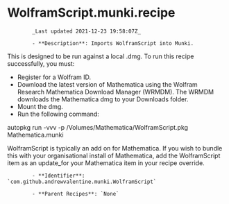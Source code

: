 # WolframScript.munki.recipe

            _Last updated 2021-12-23 19:58:07Z_

            - **Description**: Imports WolframScript into Munki.

This is designed to be run against a local .dmg. To run this recipe successfully, you must:

- Register for a Wolfram ID.
- Download the latest version of Mathematica using the Wolfram Research Mathematica Download Manager (WRMDM). The WRMDM downloads the Mathematica dmg to your Downloads folder.
- Mount the dmg.
- Run the following command:

autopkg run -vvv -p /Volumes/Mathematica/WolframScript.pkg Mathematica.munki

WolframScript is typically an add on for Mathematica. If you wish to bundle this with your organisational install of Mathematica, add the WolframScript item as an update_for your Mathematica item in your recipe override.

            - **Identifier**: `com.github.andrewvalentine.munki.WolframScript`

            - **Parent Recipes**: `None`